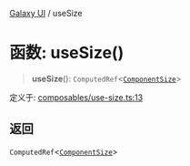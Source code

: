 [Galaxy UI](../index.md) / useSize

# 函数: useSize()

> **useSize**(): `ComputedRef`\<[`ComponentSize`](../type-aliases/ComponentSize.md)\>

定义于: [composables/use-size.ts:13](https://github.com/zhengxs2018/galaxy-vue/blob/e67881df0290492498b823acdc47b0e998577a46/packages/galaxy-ui/src/composables/use-size.ts#L13)

## 返回

`ComputedRef`\<[`ComponentSize`](../type-aliases/ComponentSize.md)\>

